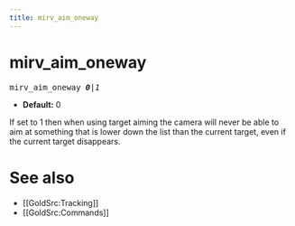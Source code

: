 ```yaml
---
title: mirv_aim_oneway
---
```


# mirv_aim_oneway

<tt>mirv_aim_oneway _**0**|1_</tt>

* **Default:** 0

If set to 1 then when using target aiming the camera will never be able to aim at something that is lower down the list than the current target, even if the current target disappears.

# See also

* [[GoldSrc:Tracking]]
* [[GoldSrc:Commands]]
